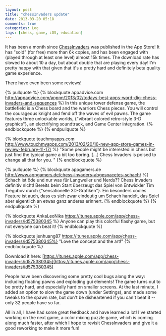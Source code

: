 ```yaml
---
layout: post
title: "chessInvaders update"
date: 2013-03-20 05:18
comments: true
categories: Log 
tags: [chess, game, iOS, education]
---
```


It has been a month since [ChessInvaders](https://itunes.apple.com/app/chess-invaders/id575380345) was published in the App Store!  It has "sold" (for free) more than 6k copies, and has been engaged with (played through at least one level) almost 15k times.  The download rate has slowed to about 10 a day, but about double that are playing every day!  I'm pretty happy with that given that it's a pretty hard and definitely beta quality game experience. 

There have even been some reviews! 

{% pullquote %}
{% blockquote appadvice.com http://appadvice.com/appnn/2013/02/todays-best-apps-word-dig-chess-invaders-and-sequences %}
In this unique tower defense game, the battlefield is a Chess board and the warriors Chess pieces. You will control the courageous knight and fend off the waves of evil pawns. The game features three unlockable worlds, {"vibrant colored retro-style 3-D graphics"}, an electrifying soundtrack, and Game Center integration. 
{% endblockquote %}
{% endpullquote %}

{% blockquote touchmyapps.com http://www.touchmyapps.com/2013/02/20/10-new-app-store-games-in-review-february-11-17/ %}
"Some people might be interested in chess but just find the typical game a bit too boring. […] Chess Invaders is poised to change all that for you. "
{% endblockquote %}

{% pullquote %}
{% blockquote appgamers.de http://www.appgamers.de/chess-invaders-abgespacetes-schach/ %}
Schach ist öde und nur was für Langweiler und Nerds?? Chess Invaders definitiv nicht! Bereits beim Start überzeugt das Spiel von Entwickler Tim Tregubov durch {"sensationelle 3D-Grafiken"}. Ein besonders cooles Feature ist auch, dass es sich zwar eindeutig um Schach handelt, das Spiel aber eigentlich an etwas ganz anderes erinnert.
{% endblockquote %}
{% endpullquote %}

{% blockquote AnkaLeoNika https://itunes.apple.com/app/chess-invaders/id575380345 %}
Anyone can play this colorful flashy game, but not everyone can beat it!
{% endblockquote %}

{% blockquote jenhuang87 https://itunes.apple.com/app/chess-invaders/id575380345%}
"Love the concept and the art!"
{% endblockquote %} 

Download it here:
[https://itunes.apple.com/app/chess-invaders/id575380345](https://itunes.apple.com/app/chess-invaders/id575380345)

People have been discovering some pretty cool bugs along the way: including floating pawns and exploding gui elements!  The game turns out to be pretty hard, and especially hard on smaller screens.  At the last minute, I added an option to slow the game down (under Settings), and made some tweaks to the spawn rate, but don't be disheartened if you can't beat it -- only 32 people have so far.

All in all, I have had some great feedback and have learned a lot!  I've started working on the next game, a color mixing puzzle game, which is coming along much faster, after which I hope to revisit ChessInvaders and give it a good reworking to make it more fun! 







